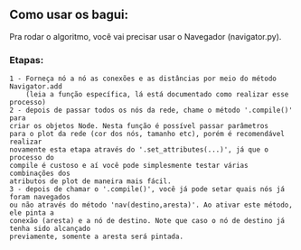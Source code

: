 ## Como usar os bagui:

Pra rodar o algoritmo, você vai precisar usar o Navegador (navigator.py).

### Etapas:
    1 - Forneça nó a nó as conexões e as distâncias por meio do método Navigator.add
        (leia a função específica, lá está documentado como realizar esse processo)
    2 - depois de passar todos os nós da rede, chame o método '.compile()' para 
    criar os objetos Node. Nesta função é possível passar parâmetros 
    para o plot da rede (cor dos nós, tamanho etc), porém é recomendável realizar 
    novamente esta etapa através do '.set_attributes(...)', já que o processo do 
    compile é custoso e aí você pode simplesmente testar várias combinações dos 
    atributos de plot de maneira mais fácil.
    3 - depois de chamar o '.compile()', você já pode setar quais nós já foram navegados 
    ou não através do método 'nav(destino,aresta)'. Ao ativar este método, ele pinta a 
    conexão (aresta) e a nó de destino. Note que caso o nó de destino já tenha sido alcançado 
    previamente, somente a aresta será pintada.